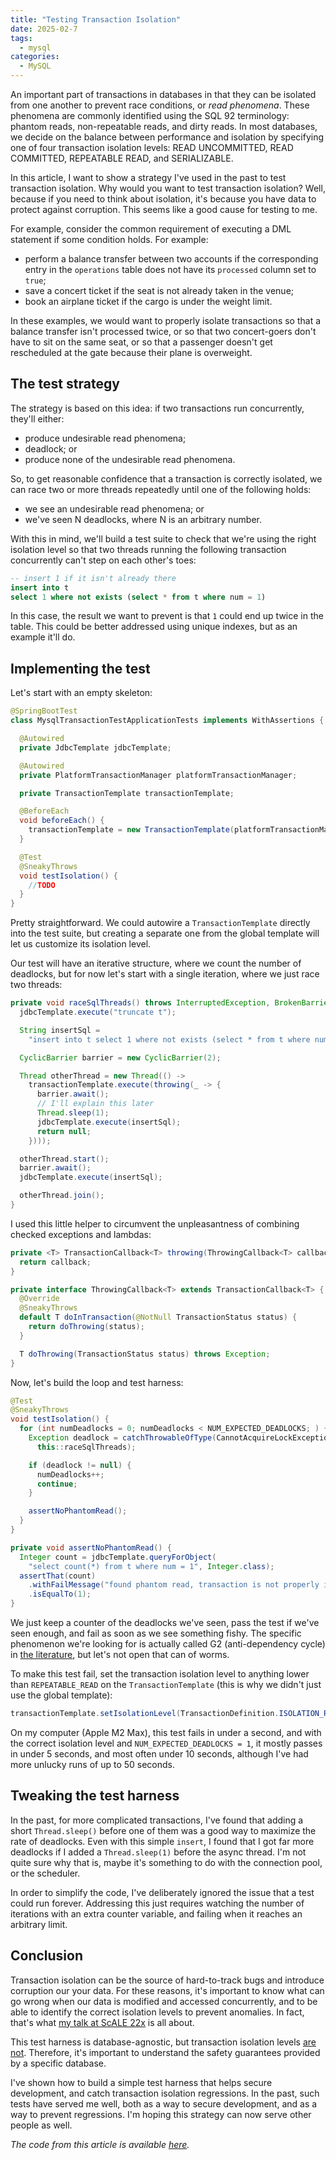 ```yaml
---
title: "Testing Transaction Isolation"
date: 2025-02-7
tags:
  - mysql
categories:
  - MySQL
---
```


An important part of transactions in databases in that they can be isolated from one another to prevent race conditions, or _read
phenomena_. These phenomena are commonly identified using the SQL 92 terminology: phantom reads, non-repeatable reads, and dirty reads. In
most databases, we decide on the balance between performance and isolation by specifying one of four transaction isolation levels: READ
UNCOMMITTED, READ COMMITTED, REPEATABLE READ, and SERIALIZABLE.

In this article, I want to show a strategy I've used in the past to test transaction isolation. Why would you want to test transaction
isolation? Well, because if you need to think about isolation, it's because you have data to protect against corruption. This seems like a
good cause for testing to me.

For example, consider the common requirement of executing a DML statement if some condition holds. For example:

* perform a balance transfer between two accounts if the corresponding entry in the `operations` table does not have its `processed`
  column set to `true`;
* save a concert ticket if the seat is not already taken in the venue;
* book an airplane ticket if the cargo is under the weight limit.

In these examples, we would want to properly isolate transactions so that a balance transfer isn't processed twice, or so that two
concert-goers don't have to sit on the same seat, or so that a passenger doesn't get rescheduled at the gate because their plane is
overweight.

## The test strategy

The strategy is based on this idea: if two transactions run concurrently, they'll either:

* produce undesirable read phenomena;
* deadlock; or
* produce none of the undesirable read phenomena.

So, to get reasonable confidence that a transaction is correctly isolated, we can race two or more threads repeatedly until one of the
following holds:

* we see an undesirable read phenomena; or
* we've seen N deadlocks, where N is an arbitrary number.

With this in mind, we'll build a test suite to check that we're using the right isolation level so that two threads running the following
transaction concurrently can't step on each other's toes:

```sql
-- insert 1 if it isn't already there
insert into t
select 1 where not exists (select * from t where num = 1)
```

In this case, the result we want to prevent is that `1` could end up twice in the table. This could be better addressed using unique
indexes, but as an example it'll do.

## Implementing the test

Let's start with an empty skeleton:

```java
@SpringBootTest
class MysqlTransactionTestApplicationTests implements WithAssertions {

  @Autowired
  private JdbcTemplate jdbcTemplate;

  @Autowired
  private PlatformTransactionManager platformTransactionManager;

  private TransactionTemplate transactionTemplate;

  @BeforeEach
  void beforeEach() {
    transactionTemplate = new TransactionTemplate(platformTransactionManager);
  }

  @Test
  @SneakyThrows
  void testIsolation() {
    //TODO
  }
}
```

Pretty straightforward. We could autowire a `TransactionTemplate` directly into the test suite, but creating a separate one from the global
template will let us customize its isolation level.

Our test will have an iterative structure, where we count the number of deadlocks, but for now let's start with a single iteration, where we
just race two threads:

```java
private void raceSqlThreads() throws InterruptedException, BrokenBarrierException {
  jdbcTemplate.execute("truncate t");

  String insertSql =
    "insert into t select 1 where not exists (select * from t where num = 1)";

  CyclicBarrier barrier = new CyclicBarrier(2);

  Thread otherThread = new Thread(() ->
    transactionTemplate.execute(throwing(_ -> {
      barrier.await();
      // I'll explain this later
      Thread.sleep(1);
      jdbcTemplate.execute(insertSql);
      return null;
    })));

  otherThread.start();
  barrier.await();
  jdbcTemplate.execute(insertSql);

  otherThread.join();
}
```

I used this little helper to circumvent the unpleasantness of combining checked exceptions and lambdas:

```java
private <T> TransactionCallback<T> throwing(ThrowingCallback<T> callback) {
  return callback;
}

private interface ThrowingCallback<T> extends TransactionCallback<T> {
  @Override
  @SneakyThrows
  default T doInTransaction(@NotNull TransactionStatus status) {
    return doThrowing(status);
  }

  T doThrowing(TransactionStatus status) throws Exception;
}
```

Now, let's build the loop and test harness:

```java
@Test
@SneakyThrows
void testIsolation() {
  for (int numDeadlocks = 0; numDeadlocks < NUM_EXPECTED_DEADLOCKS; ) {
    Exception deadlock = catchThrowableOfType(CannotAcquireLockException.class,
      this::raceSqlThreads);

    if (deadlock != null) {
      numDeadlocks++;
      continue;
    }

    assertNoPhantomRead();
  }
}

private void assertNoPhantomRead() {
  Integer count = jdbcTemplate.queryForObject(
    "select count(*) from t where num = 1", Integer.class);
  assertThat(count)
    .withFailMessage("found phantom read, transaction is not properly isolated")
    .isEqualTo(1);
}
```

We just keep a counter of the deadlocks we've seen, pass the test if we've seen enough, and fail as soon as we see something fishy. The
specific phenomenon we're looking for is actually called G2 (anti-dependency cycle)
in [the literature](https://pmg.csail.mit.edu/papers/icde00.pdf), but let's not open that can of worms.

To make this test fail, set the transaction isolation level to anything lower than `REPEATABLE_READ` on the `TransactionTemplate` (this is
why we didn't just use the global template):

```java
transactionTemplate.setIsolationLevel(TransactionDefinition.ISOLATION_READ_COMMITTED);
```

On my computer (Apple M2 Max), this test fails in under a second, and with the correct isolation level and `NUM_EXPECTED_DEADLOCKS = 1`, it
mostly passes in under 5 seconds, and most often under 10 seconds, although I've had more unlucky runs of up to 50 seconds.

## Tweaking the test harness

In the past, for more complicated transactions, I've found that adding a short `Thread.sleep()` before one of them was a good way to
maximize the rate of deadlocks. Even with this simple `insert`, I found that I got far more deadlocks if I added a `Thread.sleep(1)`
before the async thread. I'm not quite sure why that is, maybe it's something to do with the connection pool, or the scheduler.

In order to simplify the code, I've deliberately ignored the issue that a test could run forever. Addressing this just requires watching the
number of iterations with an extra counter variable, and failing when it reaches an arbitrary limit.

## Conclusion

Transaction isolation can be the source of hard-to-track bugs and introduce corruption our your data. For these reasons, it's important to
know what can go wrong when our data is modified and accessed concurrently, and to be able to identify the correct isolation levels to
prevent anomalies. In fact, that's
what [my talk at ScALE 22x](https://www.socallinuxexpo.org/scale/22x/presentations/how-not-go-bankrupt-and-look-foolish-mastering-transactions-mysql)
is all about.

This test harness is database-agnostic, but transaction isolation levels [are not](https://github.com/ept/hermitage?tab=readme-ov-file).
Therefore, it's important to understand the safety guarantees provided by a specific database.

I've shown how to build a simple test harness that helps secure development, and catch transaction isolation regressions. In the past, such
tests have served me well, both as a way to secure development, and as a way to prevent regressions. I'm hoping this strategy can now serve
other people as well.

_The code from this article is available [here](https://github.com/LeMikaelF/testing-transaction-isolation)._
